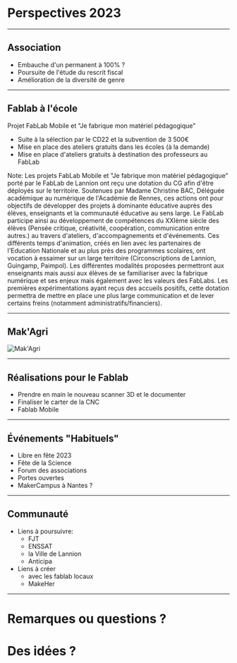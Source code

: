 <!-- .slide: data-background="#000" class="chapter" -->

# Perspectives 2023

____

## Association

- Embauche d'un permanent à 100% ?
- Poursuite de l'étude du rescrit fiscal
- Amélioration de la diversité de genre

____

## Fablab à l'école

Projet FabLab Mobile et "Je fabrique mon matériel pédagogique"

- Suite à la sélection par le CD22 et la subvention de 3 500€
- Mise en place des ateliers gratuits dans les écoles (à la demande)
- Mise en place d'ateliers gratuits à destination des professeurs au FabLab


Note:
Les projets FabLab Mobile et "Je fabrique mon matériel pédagogique" porté
par le FabLab de Lannion ont reçu une dotation du CG afin d'être déployés sur le
territoire. Soutenues par Madame Christine BAC, Déléguée académique au numérique
de l'Académie de Rennes, ces actions ont pour objectifs de développer des
projets à dominante éducative auprès des élèves, enseignants et la communauté
éducative au sens large.
Le FabLab participe ainsi au développement de compétences du XXIème siècle
des élèves (Pensée critique, créativité, coopération, communication entre
autres.) au travers d'ateliers, d'accompagnements et d'événements. Ces
différents temps d'animation, créés en lien avec les partenaires de l'Education
Nationale et au plus près des programmes scolaires, ont vocation à essaimer sur
un large territoire (Circonscriptions de Lannion, Guingamp, Paimpol). Les
différentes modalités proposées permettront aux enseignants mais aussi aux
élèves de se familiariser avec la fabrique numérique et ses enjeux mais
également avec les valeurs des FabLabs. Les premières expérimentations ayant
reçus des accueils positifs, cette dotation permettra de mettre en place une
plus large communication et de lever certains freins (notamment
administratifs/financiers).


____

## Mak'Agri

![Mak'Agri](img/signal-2023-01-12-151835_002.jpeg)

____

## Réalisations pour le Fablab

- Prendre en main le nouveau scanner 3D et le documenter
- Finaliser le carter de la CNC
- Fablab Mobile

____

## Événements "Habituels"

- Libre en fête 2023
- Fête de la Science
- Forum des associations
- Portes ouvertes
- MakerCampus à Nantes ?

____

## Communauté

- Liens à poursuivre:
  - FJT
  - ENSSAT
  - la Ville de Lannion
  - Anticipa
- Liens à créer
  - avec les fablab locaux
  - MakeHer

____

# Remarques ou questions ?

# Des idées ?
